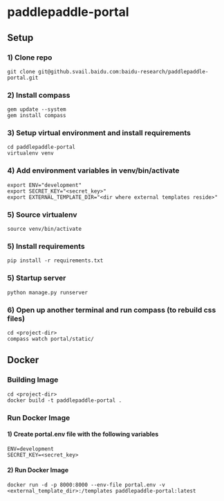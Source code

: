 # paddlepaddle-portal

## Setup

### 1) Clone repo
```
git clone git@github.svail.baidu.com:baidu-research/paddlepaddle-portal.git
```

### 2) Install compass
```
gem update --system
gem install compass
```

### 3) Setup virtual environment and install requirements
```
cd paddlepaddle-portal
virtualenv venv
```

### 4) Add environment variables in venv/bin/activate
```
export ENV="development"
export SECRET_KEY="<secret_key>"
export EXTERNAL_TEMPLATE_DIR="<dir where external templates reside>"
```

### 5) Source virtualenv
```
source venv/bin/activate
```

### 5)  Install requirements
```
pip install -r requirements.txt
```

### 5) Startup server
```
python manage.py runserver
```

### 6) Open up another terminal and run compass (to rebuild css files)
```
cd <project-dir>
compass watch portal/static/
```

## Docker

### Building Image

```
cd <project-dir>
docker build -t paddlepaddle-portal .
```

### Run Docker Image

#### 1) Create portal.env file with the following variables

```
ENV=development
SECRET_KEY=<secret_key>
```

#### 2) Run Docker Image
```
docker run -d -p 8000:8000 --env-file portal.env -v <external_template_dir>:/templates paddlepaddle-portal:latest
```
